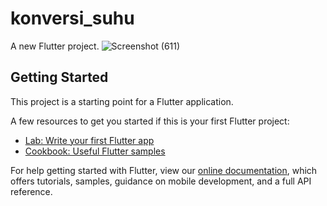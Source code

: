 # konversi_suhu

A new Flutter project.
![Screenshot (611)](https://user-images.githubusercontent.com/89988888/161693501-b2c864b7-1bd4-492a-8edf-2bcfce6abe86.png)


## Getting Started

This project is a starting point for a Flutter application.

A few resources to get you started if this is your first Flutter project:

- [Lab: Write your first Flutter app](https://flutter.dev/docs/get-started/codelab)
- [Cookbook: Useful Flutter samples](https://flutter.dev/docs/cookbook)

For help getting started with Flutter, view our
[online documentation](https://flutter.dev/docs), which offers tutorials,
samples, guidance on mobile development, and a full API reference.
